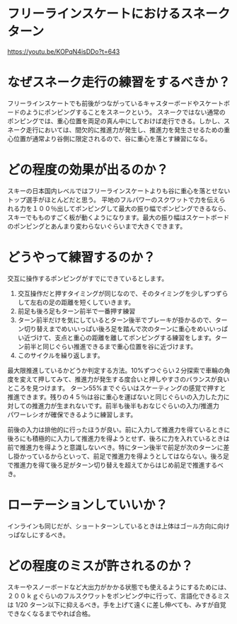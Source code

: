 # フリーラインスケートにおけるスネークターン
https://youtu.be/KOPqN4isDDo?t=643

# なぜスネーク走行の練習をするべきか？
フリーラインスケートでも前後がつながっているキャスターボードやスケートボードのようにポンピングすることをスネークという。
スネークではない通常のポンピングでは、重心位置を両足の真ん中にしておけば走行できる。しかし、スネーク走行においては、間欠的に推進力が発生し、推進力を発生させるための重心位置が通常より谷側に限定されるので、谷に重心を落とす練習になる。

# どの程度の効果が出るのか？
スキーの日本国内レベルではフリーラインスケートよりも谷に重心を落とせないトップ選手がほとんどだと思う。
平地のフルパワーのスクワットで力を伝えられる力を１００％出してポンピングして最大の振り幅でポンピングできるなら、スキーでもものすごく板が動くようになります。最大の振り幅はスケートボードのポンピングとあんまり変わらないぐらいまで大きくできます。

# どうやって練習するのか？
交互に操作するポンピングがすでにできているとします。

1. 交互操作だと押すタイミングが同じなので、そのタイミングを少しずつずらして左右の足の距離を短くしていきます。
2. 前足も後ろ足もターン前半で一番押す練習
3. ターン前半だけを気にしているとターン後半でブレーキが掛かるので、ターン切り替えまでめいいっぱい後ろ足を踏んで次のターンに重心をめいいっぱい近づけて、支点と重心の距離を離してポンピングする練習をします。ターン前半と同じぐらい推進できるまで重心位置を谷に近づけます。
4. このサイクルを繰り返します。

最大限推進しているかどうか判定する方法。10%ずつぐらい２分探索で車輪の角度を変えて押してみて、推進力が発生する度合いと押しやすさのバランスが良いところを見つけます。
ターン55%までぐらいはスケーティングの感覚で押すと推進できます。残りの４５％は谷に重心を運ばないと同じぐらいの入力した力に対しての推進力が生まれないです。前半も後半もおなじぐらいの入力/推進力　パワーレシオが確保できるように練習します。

前後の入力は排他的に行ったほうが良い。前に入力して推進力を得ているときに後ろにも積極的に入力して推進力を得ようとせず、後ろに力を入れているときは前で推進力を得ようと意識しないべき。特にターン後半で前足が次のターンに差し掛かっているからといって、前足で推進力を得ようとしてはならない。後ろ足で推進力を得て後ろ足がターン切り替えを超えてからはじめ前足で推進するべき。

# ローテーションしていいか？
インラインも同じだが、ショートターンしているときは上体はゴール方向に向けっぱなしにするべき。

# どの程度のミスが許されるのか？
スキーやスノーボードなど大出力がかかる状態でも使えるようにするためには、２００ｋｇぐらいのフルスクワットをポンピング中に行って、言語化できるミスは 1/20 ターン以下に抑えるべき。手を上げて遠くに差し伸べても、みすが自覚できなくなるまでやれば合格。